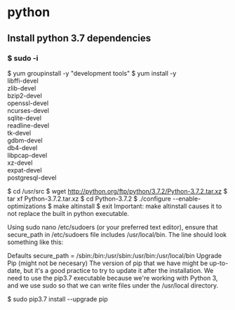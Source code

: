 # python
## Install python 3.7 dependencies
### $ sudo -i
$ yum groupinstall -y "development tools"
$ yum install -y \
  libffi-devel \
  zlib-devel \
  bzip2-devel \
  openssl-devel \
  ncurses-devel \
  sqlite-devel \
  readline-devel \
  tk-devel \
  gdbm-devel \
  db4-devel \
  libpcap-devel \
  xz-devel \
  expat-devel \
  postgresql-devel


$ cd /usr/src
$ wget http://python.org/ftp/python/3.7.2/Python-3.7.2.tar.xz
$ tar xf Python-3.7.2.tar.xz
$ cd Python-3.7.2
$ ./configure --enable-optimizations
$ make altinstall
$ exit
Important: make altinstall causes it to not replace the built in python executable.

Using sudo nano /etc/sudoers (or your preferred text editor), ensure that secure_path in /etc/sudoers file includes /usr/local/bin. The line should look something like this:

Defaults    secure_path = /sbin:/bin:/usr/sbin:/usr/bin:/usr/local/bin
Upgrade Pip (might not be necesary)
The version of pip that we have might be up-to-date, but it's a good practice to try to update it after the installation. We need to use the pip3.7 executable because we're working with Python 3, and we use sudo so that we can write files under the /usr/local directory.

$ sudo pip3.7 install --upgrade pip
